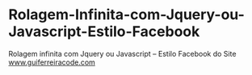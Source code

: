 # Rolagem-Infinita-com-Jquery-ou-Javascript-Estilo-Facebook
Rolagem infinita com Jquery ou Javascript – Estilo Facebook do Site www.guiferreiracode.com
